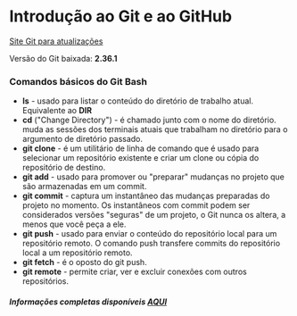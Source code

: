 # Introdução ao Git e ao GitHub

[Site Git para atualizações](https://git-scm.com/)

Versão do Git baixada: **2.36.1**



### Comandos básicos do Git Bash

- **ls** - usado para listar o conteúdo do diretório de trabalho atual. Equivalente ao **DIR**
- **cd** ("Change Directory") - é chamado junto com o nome do diretório. muda as sessões dos terminais atuais que trabalham no diretório para o argumento de diretório passado.
- **git clone** - é um utilitário de linha de comando que é usado para selecionar um repositório existente e criar um clone ou cópia do repositório de destino.
- **git add** - usado para promover ou "preparar" mudanças no projeto que são armazenadas em um commit.
- **git commit** - captura um instantâneo das mudanças preparadas do projeto no momento. Os instantâneos com commit podem ser considerados versões "seguras" de um projeto, o Git nunca os altera, a menos que você peça a ele.
- **git push** - usado para enviar o conteúdo do repositório local para um repositório remoto. O comando push transfere commits do repositório local a um repositório remoto.
- **git fetch** - é o oposto do git push.
- **git remote** - permite criar, ver e excluir conexões com outros repositórios.



##### Informações completas disponíveis [AQUI](https://www.atlassian.com/br/git/tutorials/git-bash)





